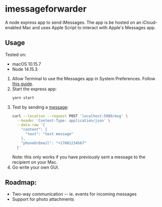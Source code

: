 # imessageforwarder

A node express app to send iMessages. The app is be hosted on an iCloud-enabled Mac and uses Apple Script to interact with Apple's Messages app.

## Usage

Tested on:
* macOS 10.15.7
* Node 14.15.3

1. Allow Terminal to use the Messages app in System Preferences. Follow [this guide](https://help.rescuetime.com/article/59-how-do-i-enable-accessibility-permissions-on-mac-osx).
1. Start the express app:
    ```bash
    yarn start
    ```
1. Test by sending a [message](src/IMFMessage.ts):
    ```bash
    curl --location --request POST 'localhost:5000/msg' \
      --header 'Content-Type: application/json' \
      --data-raw '{
        "content": {
          "text": "test message"
        },
        "phoneOrEmail": "+17801234567"
      }'
    ```
    Note: this only works if you have previously sent a message to the recipient on your Mac.
1. Go write your own GUI.

## Roadmap:

* Two-way communication -- ie. events for incoming messages
* Support for photo attachments
